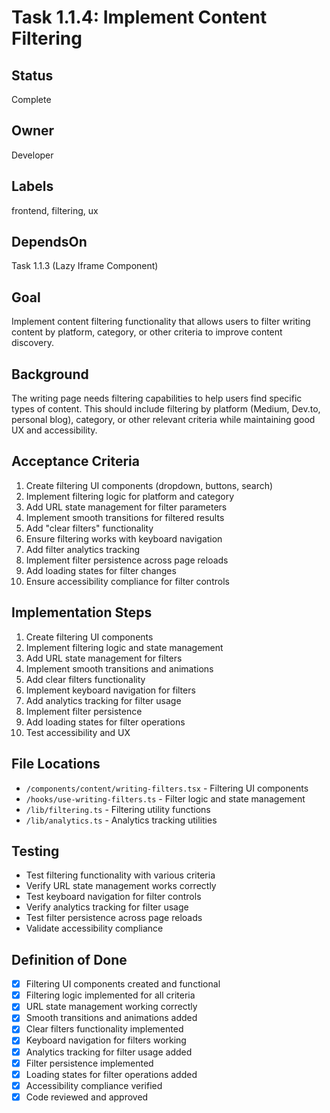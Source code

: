 # Task 1.1.4: Implement Content Filtering

## Status
Complete

## Owner
Developer

## Labels
frontend, filtering, ux

## DependsOn
Task 1.1.3 (Lazy Iframe Component)

## Goal
Implement content filtering functionality that allows users to filter writing content by platform, category, or other criteria to improve content discovery.

## Background
The writing page needs filtering capabilities to help users find specific types of content. This should include filtering by platform (Medium, Dev.to, personal blog), category, or other relevant criteria while maintaining good UX and accessibility.

## Acceptance Criteria
1. Create filtering UI components (dropdown, buttons, search)
2. Implement filtering logic for platform and category
3. Add URL state management for filter parameters
4. Implement smooth transitions for filtered results
5. Add "clear filters" functionality
6. Ensure filtering works with keyboard navigation
7. Add filter analytics tracking
8. Implement filter persistence across page reloads
9. Add loading states for filter changes
10. Ensure accessibility compliance for filter controls

## Implementation Steps
1. Create filtering UI components
2. Implement filtering logic and state management
3. Add URL state management for filters
4. Implement smooth transitions and animations
5. Add clear filters functionality
6. Implement keyboard navigation for filters
7. Add analytics tracking for filter usage
8. Implement filter persistence
9. Add loading states for filter operations
10. Test accessibility and UX

## File Locations
- `/components/content/writing-filters.tsx` - Filtering UI components
- `/hooks/use-writing-filters.ts` - Filter logic and state management
- `/lib/filtering.ts` - Filtering utility functions
- `/lib/analytics.ts` - Analytics tracking utilities

## Testing
- Test filtering functionality with various criteria
- Verify URL state management works correctly
- Test keyboard navigation for filter controls
- Verify analytics tracking for filter usage
- Test filter persistence across page reloads
- Validate accessibility compliance

## Definition of Done
- [x] Filtering UI components created and functional
- [x] Filtering logic implemented for all criteria
- [x] URL state management working correctly
- [x] Smooth transitions and animations added
- [x] Clear filters functionality implemented
- [x] Keyboard navigation for filters working
- [x] Analytics tracking for filter usage added
- [x] Filter persistence implemented
- [x] Loading states for filter operations added
- [x] Accessibility compliance verified
- [x] Code reviewed and approved 